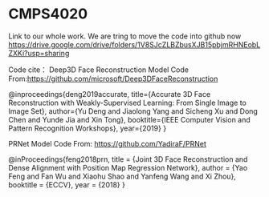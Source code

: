# CMPS4020

Link to our whole work. We are tring to move the code into github now
https://drive.google.com/drive/folders/1V8SJcZLBZbusXJB15pbjmRHNEobLZXKi?usp=sharing


Code cite：
Deep3D Face Reconstruction Model Code From:https://github.com/microsoft/Deep3DFaceReconstruction

@inproceedings{deng2019accurate,
    title={Accurate 3D Face Reconstruction with Weakly-Supervised Learning: From Single Image to Image Set},
    author={Yu Deng and Jiaolong Yang and Sicheng Xu and Dong Chen and Yunde Jia and Xin Tong},
    booktitle={IEEE Computer Vision and Pattern Recognition Workshops},
    year={2019}
}

 
PRNet Model Code From: https://github.com/YadiraF/PRNet

@inProceedings{feng2018prn,
  title     = {Joint 3D Face Reconstruction and Dense Alignment with Position Map Regression Network},
  author    = {Yao Feng and Fan Wu and Xiaohu Shao and Yanfeng Wang and Xi Zhou},
  booktitle = {ECCV},
  year      = {2018}
}
